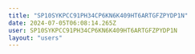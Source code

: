 ```yaml
---
title: "SP10SYKPCC91PH34CP6KN6K409HT6ARTGFZPYDP1N"
date: 2024-07-05T06:08:14.265Z
user: SP10SYKPCC91PH34CP6KN6K409HT6ARTGFZPYDP1N
layout: "users"
---
```

    